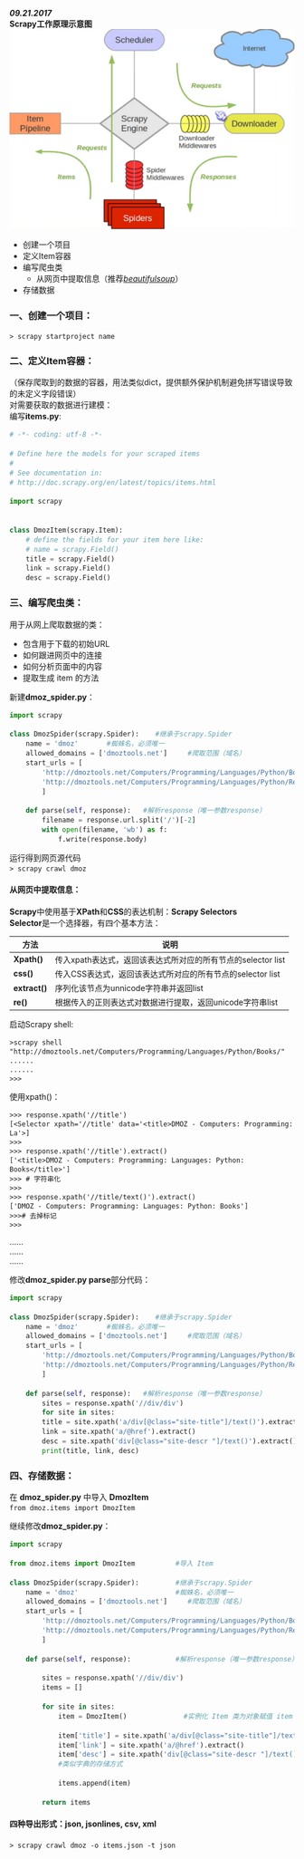***09.21.2017***  
**Scrapy工作原理示意图**  
![](Image.png 'scrapy工作原理')  

* 创建一个项目
* 定义Item容器
* 编写爬虫类
	* 从网页中提取信息（推荐[*beautifulsoup*](https://github.com/ZTCooper/beautifulsoup)）
* 存储数据  

### 一、创建一个项目：  
`> scrapy startproject name`  
  

### 二、定义Item容器：  
（保存爬取到的数据的容器，用法类似dict，提供额外保护机制避免拼写错误导致的未定义字段错误）  
对需要获取的数据进行建模：  
编写**items.py**:  
```Python
# -*- coding: utf-8 -*-

# Define here the models for your scraped items
#
# See documentation in:
# http://doc.scrapy.org/en/latest/topics/items.html

import scrapy


class DmozItem(scrapy.Item):
    # define the fields for your item here like:
    # name = scrapy.Field()
    title = scrapy.Field()
    link = scrapy.Field()
    desc = scrapy.Field()
```
  

### 三、编写爬虫类：  
用于从网上爬取数据的类：  
* 包含用于下载的初始URL
* 如何跟进网页中的连接
* 如何分析页面中的内容
* 提取生成 item 的方法  
  

新建**dmoz_spider.py**：
```Python
import scrapy

class DmozSpider(scrapy.Spider):    #继承于scrapy.Spider
    name = 'dmoz'       #蜘蛛名，必须唯一
    allowed_domains = ['dmoztools.net']     #爬取范围（域名）
    start_urls = [
        'http://dmoztools.net/Computers/Programming/Languages/Python/Books/',
        'http://dmoztools.net/Computers/Programming/Languages/Python/Resources/'
        ]

    def parse(self, response):   #解析response（唯一参数response）
        filename = response.url.split('/')[-2]
        with open(filename, 'wb') as f:
            f.write(response.body)
````
  
运行得到网页源代码  
`> scrapy crawl dmoz`  
  
#### 从网页中提取信息：  
**Scrapy**中使用基于**XPath**和**CSS**的表达机制：**Scrapy Selectors**  
**Selector**是一个选择器，有四个基本方法： 

|方法|说明| 
|----|----|
|**Xpath()**|传入xpath表达式，返回该表达式所对应的所有节点的selector list| 
|**css()**|传入CSS表达式，返回该表达式所对应的所有节点的selector list|
|**extract()**|序列化该节点为unnicode字符串并返回list|
|**re()**|根据传入的正则表达式对数据进行提取，返回unicode字符串list|  
  

     
  
  
启动Scrapy shell:  
```
>scrapy shell "http://dmoztools.net/Computers/Programming/Languages/Python/Books/"  
......  
......  
>>>  
```
使用xpath()：
```
>>> response.xpath('//title')
[<Selector xpath='//title' data='<title>DMOZ - Computers: Programming: La'>]
>>>
>>> response.xpath('//title').extract()
['<title>DMOZ - Computers: Programming: Languages: Python: Books</title>']
>>> # 字符串化
>>>
>>> response.xpath('//title/text()').extract()
['DMOZ - Computers: Programming: Languages: Python: Books']
>>># 去掉标记
>>>
```
......  
......  
......  
  
修改**dmoz_spider.py parse**部分代码：
```Python
import scrapy

class DmozSpider(scrapy.Spider):    #继承于scrapy.Spider
    name = 'dmoz'       #蜘蛛名，必须唯一
    allowed_domains = ['dmoztools.net']     #爬取范围（域名）
    start_urls = [
        'http://dmoztools.net/Computers/Programming/Languages/Python/Books/',
        'http://dmoztools.net/Computers/Programming/Languages/Python/Resources/'
        ]

    def parse(self, response):   #解析response（唯一参数response）
        sites = response.xpath('//div/div')
        for site in sites:
        title = site.xpath('a/div[@class="site-title"]/text()').extract()
        link = site.xpath('a/@href').extract()
        desc = site.xpath('div[@class="site-descr "]/text()').extract()
        print(title, link, desc)
```
  
  
### 四、存储数据：  
在 **dmoz_spider.py** 中导入 **DmozItem**  
`from dmoz.items import DmozItem`  
  
继续修改**dmoz_spider.py**：
```Python
import scrapy

from dmoz.items import DmozItem          #导入 Item

class DmozSpider(scrapy.Spider):         #继承于scrapy.Spider
    name = 'dmoz'                        #蜘蛛名，必须唯一
    allowed_domains = ['dmoztools.net']     #爬取范围（域名）
    start_urls = [
        'http://dmoztools.net/Computers/Programming/Languages/Python/Books/',
        'http://dmoztools.net/Computers/Programming/Languages/Python/Resources/'
        ]

    def parse(self, response):           #解析response（唯一参数response）

        sites = response.xpath('//div/div')
        items = []

        for site in sites:
            item = DmozItem()              #实例化 Item 类为对象赋值 item

            item['title'] = site.xpath('a/div[@class="site-title"]/text()').extract()
            item['link'] = site.xpath('a/@href').extract()
            item['desc'] = site.xpath('div[@class="site-descr "]/text()').extract()
            #类似字典的存储方式

            items.append(item)

        return items
```
  
#### 四种导出形式：json, jsonlines, csv, xml  
`> scrapy crawl dmoz -o items.json -t json`